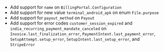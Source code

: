 * Add support for `name` on `BillingPortal.Configuration`
* Add support for new value `terminal_android_apk` on enum `File.purpose`
* Add support for `payout_method` on `Payout`
* Add support for error codes `customer_session_expired` and `india_recurring_payment_mandate_canceled` on `Invoice.last_finalization_error`, `PaymentIntent.last_payment_error`, `SetupAttempt.setup_error`, `SetupIntent.last_setup_error`, and `StripeError`